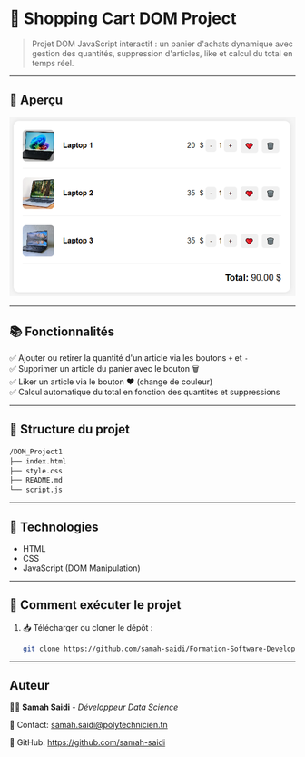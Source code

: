 # 🛒 Shopping Cart DOM Project

> Projet DOM JavaScript interactif : un panier d'achats dynamique avec gestion des quantités, suppression d'articles, like et calcul du total en temps réel.

---

## 📸 Aperçu

![Aperçu du panier](resultat.png)

---

## 📚 Fonctionnalités

✅ Ajouter ou retirer la quantité d'un article via les boutons `+` et `-`  
✅ Supprimer un article du panier avec le bouton 🗑️  
✅ Liker un article via le bouton ❤️ (change de couleur)  
✅ Calcul automatique du total en fonction des quantités et suppressions  

---

## 📂 Structure du projet
```bash
/DOM_Project1
├── index.html    
├── style.css   
├── README.md      
└── script.js      
```
---

## 📜 Technologies

- HTML  
- CSS 
- JavaScript (DOM Manipulation)

---

## 🚀 Comment exécuter le projet

1. 📥 Télécharger ou cloner le dépôt :
   ```bash
   git clone https://github.com/samah-saidi/Formation-Software-Developper-GMC/tree/main/DOM_Project1


---

## Auteur

👩‍💻 **Samah Saidi** - *Développeur Data Science*

📧 Contact: samah.saidi@polytechnicien.tn

🔗 GitHub: https://github.com/samah-saidi

